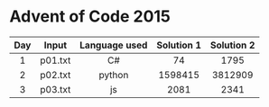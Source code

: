 # Advent of Code 2015

| Day | Input | Language used | Solution 1 | Solution 2 |
| :-: | :---: | :-----------: | :--------: | :--------: |
| 1 | p01.txt | C# | 74 | 1795 |
| 2 | p02.txt | python | 1598415 | 3812909 |
| 3 | p03.txt | js | 2081 | 2341 | 
